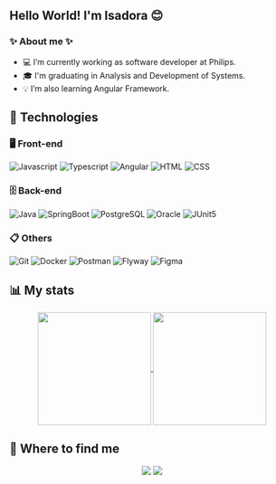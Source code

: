 ## Hello World! I'm Isadora 😊
### ✨ About me ✨
- 💻 I’m currently working as software developer at Philips.
- 🎓 I'm graduating in Analysis and Development of Systems.
- 💡 I’m also learning Angular Framework.

## 🚀 Technologies

### 🖥️ Front-end

![Javascript](https://img.shields.io/badge/-Javascript-E4B403?style=flat&logo=javascript&logoColor=white)
![Typescript](https://img.shields.io/badge/-Typescript-2A8DDB?style=flat&logo=typescript&logoColor=white)
![Angular](https://img.shields.io/badge/-Angular-E21E1E?style=flat&logo=angular&logoColor=white)
![HTML](https://img.shields.io/badge/-HTML-FE6400?style=flat&logo=HTML5&logoColor=white)
![CSS](https://img.shields.io/badge/-CSS-1572B6?style=flat&logo=CSS3&logoColor=white)

### 🗄️ Back-end

![Java](https://img.shields.io/badge/-Java-FF8147?style=flat&logo=openjdk&logoColor=white)
![SpringBoot](https://img.shields.io/badge/-SpringBoot-71BE36?style=flat&logo=spring&logoColor=white)
![PostgreSQL](https://img.shields.io/badge/-PostgreSQL-1188f0?style=flat&logo=postgresql&logoColor=white)
![Oracle](https://img.shields.io/badge/-Oracle-E21E1E?style=flat&logo=oracle&logoColor=white)
![JUnit5](https://img.shields.io/badge/-JUnit5-53AA5E?style=flat&logo=junit5&logoColor=white)

### 📋 Others

![Git](https://img.shields.io/badge/-Git-eb4e15?style=flat&logo=git&logoColor=white)
![Docker](https://img.shields.io/badge/-Docker-2E9DFF?style=flat&logo=docker&logoColor=white)
![Postman](https://img.shields.io/badge/-Postman-FE6400?style=flat&logo=postman&logoColor=white)
![Flyway](https://img.shields.io/badge/-Flyway-CB0505?style=flat&logo=flyway&logoColor=white)
![Figma](https://img.shields.io/badge/-Figma-5100FF?style=flat&logo=figma&logoColor=white)

## 📊 My stats
<p align="center">
  <a href="https://github.com/anuraghazra/github-readme-stats">
    <img height=200 align="center" src="https://github-readme-stats.vercel.app/api?username=doramrx&count_private=true&show_icons=true&theme=midnight-purple&custom_title=Github%20Status"/>
  </a>
  <a href="https://github.com/anuraghazra/convoychat">
    <img height=200 align="center" src="https://github-readme-stats.vercel.app/api/top-langs/?username=doramrx&layout=compact&theme=midnight-purple&langs_count=8&card_width=320"/>
  </a>
</p>

## 📱 Where to find me

<p align="center">
  <a>
    <img src="https://img.shields.io/badge/-isah3027@gmail.com-c14438?style=flat&logo=Gmail&logoColor=white&link=mailto:isah3027@gmail.com" />
  </a>
    <a href="https://www.linkedin.com/in/isadora-firmo">
    <img src="https://img.shields.io/badge/-Isadora_Firmo-blue?style=flat&logo=Linkedin&logoColor=white&link=https://www.linkedin.com/in/https://www.linkedin.com/in/isadora-firmo" />
  </a>
</p>
